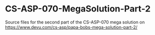 # CS-ASP-070-MegaSolution-Part-2
Source files for the second part of the CS-ASP-070 mega solution on https://www.devu.com/cs-asp/papa-bobs-mega-solution-part-2/
